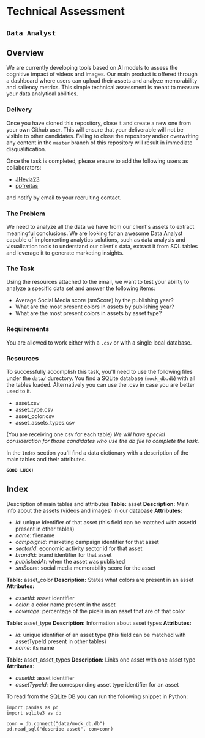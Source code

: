 # Technical Assessment
## `Data Analyst`
## Overview

We are currently developing tools based on AI models to assess the cognitive impact of videos and images. Our main product is offered through a dashboard where users can upload their assets and analyze memorability and saliency metrics. This simple technical assessment is meant to measure your data analytical abilities.

### Delivery
Once you have cloned this repository, close it and create a new one from your own Github user. This will ensure that your deliverable will not be visible to other candidates. Failing to close the repository and/or overwriting any content in the `master` branch of this repository will result in immediate disqualification.

Once the task is completed, please ensure to add the following users as collaborators:
- [JHevia23](https://github.com/JHevia23)
- [ppfreitas](https://github.com/ppfreitas)
    
 and notify by email to your recruiting contact.

### The Problem
We need to analyze all the data we have from our client's assets to extract meaningful conclusions. We are looking for an awesome Data Analyst capable of implementing analytics solutions, such as data analysis and visualization tools to understand our client's data, extract it from SQL tables and leverage it to generate marketing insights. 

### The Task
Using the resources attached to the email, we want to test your ability to analyze a specific data set and answer the following items: 
- Average Social Media score (smScore) by the publishing year? 
- What are the most present colors in assets by publishing year? 
- What are the most present colors in assets by asset type?

### Requirements 
You are allowed to work either with a `.csv` or with a single local database.  

### Resources
To successfully accomplish this task, you'll need to use the following files under the `data/` durectory. You find a SQLite database (`mock_db.db`) with all the tables loaded. Alternatively you can use the .csv in case you are better used to it.
- asset.csv 
- asset_type.csv
- asset_color.csv
- asset_assets_types.csv

(You are receiving one csv for each table)
*We will have special consideration for those candidates who use the db file to complete the task.*

In the `Index` section you'll find a data dictionary with a description of the main tables and their attributes. 

**`GOOD LUCK!`**

## Index
Description of main tables and attributes
**Table:** asset
**Description:** Main info about the assets (videos and images) in our database
**Attributes:**
- *id*: unique identifier of that asset (this field can be matched with assetId present in other tables)
- *name*: filename
- *campaignId*: marketing campaign identifier for that asset
- *sectorId*: economic activity sector id for that asset
- *brandId*: brand identifier for that asset
- *publishedAt*: when the asset was published
- *smScore*: social media memorability score for the asset


**Table:** asset_color
**Description:** States what colors are present in an asset
**Attributes:**
- *assetId*: asset identifier
- *color*: a color name present in the asset
- *coverage*: percentage of the pixels in an asset that are of that color


**Table:** asset_type
**Description:** Information about asset types
**Attributes:**
- *id*: unique identifier of an asset type (this field can be matched with assetTypeId present in other tables)
- *name*: its name


**Table:** asset_asset_types
**Description:** Links one asset with one asset type
**Attributes:**
- *assetId*: asset identifier
- *assetTypeId*: the corresponding asset type identifier for an asset

To read from the SQLite DB you can run the following snippet in Python:

```
import pandas as pd
import sqlite3 as db

conn = db.connect("data/mock_db.db")
pd.read_sql("describe asset", con=conn)
```